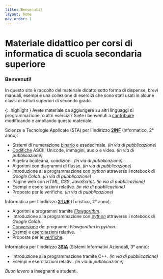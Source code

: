 ```yaml
---
title: Benvenuti!
layout: home
nav_order: 1
---
```


# Materiale didattico per corsi di informatica di scuola secondaria superiore

### Benvenuti!

In questo sito è raccolto del materiale didatto sotto forma di dispense,
brevi manuali, esempi e una collezione di esercizi che sono stati usati
in alcune classi di istituti superiori di secondo grado.

{: .highlight }
Avete materiale da aggiungere su altri linguaggi di programmazione, o altri esercizi?
Siete i benvenuti a [contribuire](contrib.md) modificando e ampliando questo materiale.

Scienze e Tecnologie Applicate (STA) per l'indirizzo **[2INF](2INF/index.md)** (Informatico, 2° anno):

- Sistemi di numerazione [binario](2INF/binario/index.md) e esadecimale. _(in via di pubblicazione)_
- [Codifiche](2INF/codifiche/index.md) ASCII, Unicode, immagini, audio e video. _(in via di pubblicazione)_
- Algebra booleana, condizioni. _(in via di pubblicazione)_
- Algoritmi con diagrammi di flusso. _(in via di pubblicazione)_
- Introduzione alla programmazione con _python_ attraverso i notebook di _Google Colab_. _(in via di pubblicazione)_
- Pagine web con _HTML_, _CSS_, _JavaScript_. _(in via di pubblicazione)_
- Esempi e esercitazioni relative. _(in via di pubblicazione)_
- Proposte per le verifiche. _(in via di pubblicazione)_

Informatica per l'indirizzo **[2TUR](2TUR/index.md)** (Turistico, 2° anno):

- Algoritmi e programmi tramite _[Flowgorithm](2TUR/diagrammi/index.md)_.
- Introduzione alla programmazione con _[python](2TUR/codice/index.md)_
  attraverso i notebook di _Google Colab_.
- [Conversione](2TUR/codice/index.md#scrivere-codice-python-partendo-da-flowgorithm)
  dei programmi _Flowgorithm_ in _python_.
- [Esempi](2TUR/esempi/index.md) e [esercitazioni](2TUR/esercitazioni/index.md) relative.
- Proposte per le [verifiche](2TUR/verifiche/index.md).

Informatica per l'indirizzo **[3SIA](3SIA/index.md)** (Sistemi Informativi Aziendali, 3° anno):

- Introduzione alla programmazione tramite C++. _(in via di pubblicazione)_
- Esempi e esercitazioni relativi. _(in via di pubblicazione)_

_Buon lavoro_ a insegnanti e studenti.
